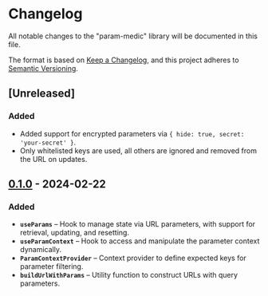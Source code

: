 # Changelog

All notable changes to the "param-medic" library will be documented in this file.

The format is based on [Keep a Changelog](https://keepachangelog.com/en/1.1.0/), and this project adheres to [Semantic Versioning](https://semver.org/spec/v2.0.0.html).

## [Unreleased]

### Added

- Added support for encrypted parameters via `{ hide: true, secret: 'your-secret' }`.
- Only whitelisted keys are used, all others are ignored and removed from the URL on updates.

## [0.1.0] - 2024-02-22

### Added

- **`useParams`** – Hook to manage state via URL parameters, with support for retrieval, updating, and resetting.
- **`useParamContext`** – Hook to access and manipulate the parameter context dynamically.
- **`ParamContextProvider`** – Context provider to define expected keys for parameter filtering.
- **`buildUrlWithParams`** – Utility function to construct URLs with query parameters.

[0.1.0]: https://github.com/bpetermann/param-medic/releases/edit/0.1.0
